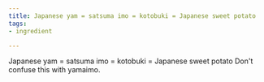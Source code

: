 ```yaml
---
title: Japanese yam = satsuma imo = kotobuki = Japanese sweet potato
tags:
- ingredient

---
```

Japanese yam = satsuma imo = kotobuki = Japanese sweet potato Don't confuse this with yamaimo.
